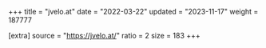 +++
title = "jvelo.at"
date = "2022-03-22"
updated = "2023-11-17"
weight = 187777

[extra]
source = "https://jvelo.at/"
ratio = 2
size = 183
+++
